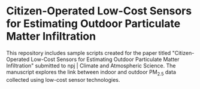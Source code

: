 # Citizen-Operated Low-Cost Sensors for Estimating Outdoor Particulate Matter Infiltration

This repository includes sample scripts created for the paper titled <it>"Citizen-Operated Low-Cost Sensors for Estimating Outdoor Particulate Matter Infiltration"</it> submitted to npj | Climate and Atmospheric Science. 
The manuscript explores the link between indoor and outdoor PM<sub>2.5</sub> data collected using low-cost sensor technologies.
